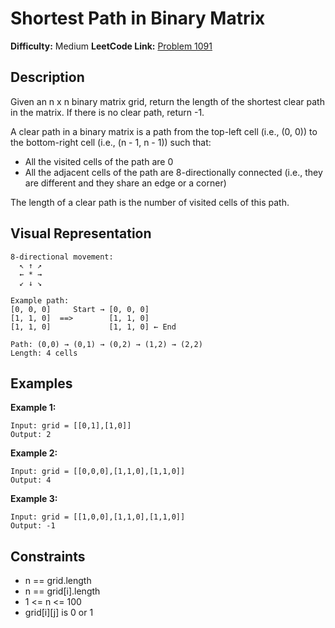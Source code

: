 # Shortest Path in Binary Matrix

**Difficulty:** Medium
**LeetCode Link:** [Problem 1091](https://leetcode.com/problems/shortest-path-in-binary-matrix/)

## Description
Given an n x n binary matrix grid, return the length of the shortest clear path in the matrix. If there is no clear path, return -1.

A clear path in a binary matrix is a path from the top-left cell (i.e., (0, 0)) to the bottom-right cell (i.e., (n - 1, n - 1)) such that:
- All the visited cells of the path are 0
- All the adjacent cells of the path are 8-directionally connected (i.e., they are different and they share an edge or a corner)

The length of a clear path is the number of visited cells of this path.

## Visual Representation

```
8-directional movement:
  ↖ ↑ ↗
  ← * →
  ↙ ↓ ↘

Example path:
[0, 0, 0]     Start → [0, 0, 0]
[1, 1, 0]  ==>        [1, 1, 0]
[1, 1, 0]             [1, 1, 0] ← End

Path: (0,0) → (0,1) → (0,2) → (1,2) → (2,2)
Length: 4 cells
```

## Examples

**Example 1:**
```
Input: grid = [[0,1],[1,0]]
Output: 2
```

**Example 2:**
```
Input: grid = [[0,0,0],[1,1,0],[1,1,0]]
Output: 4
```

**Example 3:**
```
Input: grid = [[1,0,0],[1,1,0],[1,1,0]]
Output: -1
```

## Constraints
- n == grid.length
- n == grid[i].length
- 1 <= n <= 100
- grid[i][j] is 0 or 1

